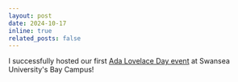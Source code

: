 ```yaml
---
layout: post
date: 2024-10-17
inline: true
related_posts: false
---
```


I successfully hosted our first [Ada Lovelace Day event](https://qsimeng.github.io/wimcs-site/events/) at Swansea University's Bay Campus!
